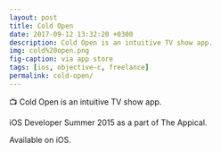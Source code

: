 ```yaml
---
layout: post
title: Cold Open
date: 2017-09-12 13:32:20 +0300
description: Cold Open is an intuitive TV show app.
img: cold%20open.png
fig-caption: via app store
tags: [ios, objective-c, freelance]
permalink: cold-open/
---
```


📺 Cold Open is an intuitive TV show app.

iOS Developer Summer 2015 as a part of The Appical.

Available on iOS.